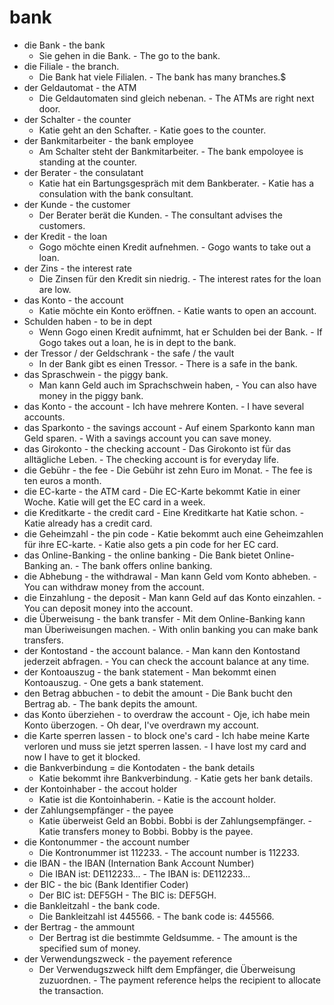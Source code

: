 # bank

- die Bank - the bank
    -  Sie gehen in die Bank. - The go to the bank.
-  die Filiale - the branch.
    -  Die Bank hat viele Filialen. - The bank has many branches.$
-  der Geldautomat - the ATM
    -  Die Geldautomaten sind gleich nebenan. - The ATMs are right next door.
-  der Schalter - the counter
    -  Katie geht an den Schafter. - Katie goes to the counter.
-  der Bankmitarbeiter - the bank employee
    -  Am Schalter steht der Bankmitarbeiter. - The bank empoloyee is standing at the counter.
-  der Berater - the consulatant
    -  Katie hat ein Bartungsgespräch mit dem Bankberater. - Katie has a consulation with the bank consultant.
- der Kunde - the customer
    -  Der Berater berät die Kunden. - The consultant advises the customers.
-  der Kredit - the loan
    -  Gogo möchte einen Kredit aufnehmen. - Gogo wants to take out a loan.
-  der Zins - the interest rate
    -  Die Zinsen für den Kredit sin niedrig. - The interest rates for the loan are low.
-  das Konto - the account
    -  Katie möchte ein Konto eröffnen. - Katie wants to open an account.
-  Schulden haben - to be in dept
    -  Wenn Gogo einen Kredit aufnimmt, hat er Schulden bei der Bank. - If Gogo takes out a loan, he is in dept to the bank.
- der Tressor / der Geldschrank - the safe / the vault
    -  In der Bank gibt es einen Tressor. - There is a safe in the bank.
-  das Spraschwein - the piggy bank.
    -  Man kann Geld auch im Sprachschwein haben, - You can also have money in the piggy bank. 
-    das Konto - the account
    -    Ich have mehrere Konten. - I have several accounts.
-    das Sparkonto - the savings account
    -    Auf einem Sparkonto kann man Geld sparen. - With a savings account you can save money.
-    das Girokonto - the checking account
    -    Das Girokonto ist für das alltägliche Leben. - The checking account is for everyday life.
-    die Gebühr - the fee
    -    Die Gebühr ist zehn Euro im Monat. - The fee is ten euros a month.
-    die EC-karte - the ATM card
    -    Die EC-Karte bekommt Katie in einer Woche. Katie will get the EC card in a week.
-    die Kreditkarte - the credit card
    -    Eine Kreditkarte hat Katie schon. - Katie already has a credit card.
-    die Geheimzahl - the pin code
    -    Katie bekommt auch eine Geheimzahlen für ihre EC-karte. - Katie also gets a pin code for her EC card.
-    das Online-Banking - the online banking
    -    Die Bank bietet Online-Banking an. - The bank offers online banking.
-    die Abhebung - the withdrawal
    -    Man kann Geld vom Konto abheben. - You can withdraw money from the account.
-    die Einzahlung - the deposit
    -    Man kann Geld auf das Konto einzahlen. - You can deposit money into the account.
-    die Überweisung - the bank transfer
    -    Mit dem Online-Banking kann man Überiweisungen machen. - With onlin banking you can make bank transfers.
-    der Kontostand - the account balance.
    -    Man kann den Kontostand jederzeit abfragen. - You can check the account balance at any time.
-    der Kontoauszug - the bank statement
    -    Man bekommt einen Kontoauszug. - One gets a bank statement.
-    den Betrag abbuchen - to debit the amount
    -    Die Bank bucht den Bertrag ab. - The bank depits the amount.
-    das Konto überziehen - to overdraw the account
    -    Oje, ich habe mein Konto überzogen. - Oh dear, I've overdrawn  my account.
-    die Karte sperren lassen - to block one's card
    -    Ich habe meine Karte verloren und muss sie jetzt sperren lassen. - I have lost my card and now I have to get it blocked.
- die Bankverbindung = die Kontodaten - the bank details
    -   Katie bekommt ihre Bankverbindung.  - Katie gets her bank details.
-   der Kontoinhaber - the accout holder
    -   Katie ist die Kontoinhaberin. - Katie is the account holder.
-   der Zahlungsempfänger - the payee
    -   Katie überweist Geld an Bobbi. Bobbi is der Zahlungsempfänger. - Katie transfers money to Bobbi. Bobby is the payee.
-   die Kontonummer - the account number
    -   Die Kontronummer ist 112233. - The account number is 112233.
-   die IBAN - the IBAN (Internation Bank Account Number)
    -   Die IBAN ist: DE112233... - The IBAN is: DE112233...
-   der BIC - the bic (Bank Identifier Coder)
    - Der BIC ist: DEF5GH - The BIC is: DEF5GH.
-   die Bankleitzahl - the bank code.
    -   Die Bankleitzahl ist 445566. - The bank code is: 445566.
-   der Bertrag - the ammount
    -   Der Bertrag ist die bestimmte Geldsumme. - The amount is the specified sum of money.
-   der Verwendungszweck - the payement reference
    -    Der Verwendugszweck hilft dem Empfänger, die Überweisung zuzuordnen. - The payment reference helps the recipient to allocate the transaction. 